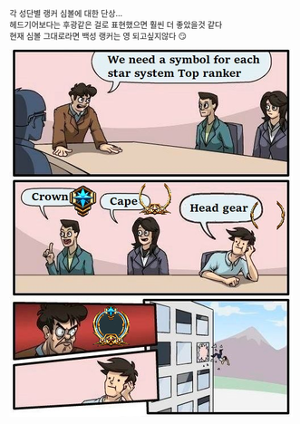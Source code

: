 각 성단별 랭커 심볼에 대한 단상...  
헤드기어보다는 후광같은 걸로 표현했으면 훨씬 더 좋았을것 같다  
현재 심볼 그대로라면 백성 랭커는 영 되고싶지않다 :smirk:    

![](../assets/20211023_Hades_Top_Ranker_Symbol_Suggestion.png)  

